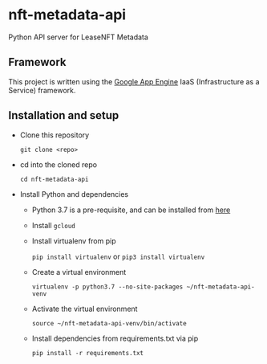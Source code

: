 # nft-metadata-api
Python API server for LeaseNFT Metadata

## Framework

This project is written using the [Google App Engine](https://cloud.google.com/appengine) IaaS (Infrastructure as a Service) framework.


## Installation and setup
* Clone this repository

  `git clone <repo>`

* cd into the cloned repo

  `cd nft-metadata-api`

* Install Python and dependencies

  * Python 3.7 is a pre-requisite, and can be installed from [here](https://www.python.org/downloads "Python version downloads")

  * Install `gcloud`

  * Install virtualenv from pip

    `pip install virtualenv` or `pip3 install virtualenv`

  * Create a virtual environment

    `virtualenv -p python3.7 --no-site-packages ~/nft-metadata-api-venv`

  * Activate the virtual environment

    `source ~/nft-metadata-api-venv/bin/activate`

  * Install dependencies from requirements.txt via pip

    `pip install -r requirements.txt`
